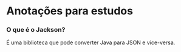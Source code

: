 # Anotações para estudos

### O que é o Jackson?
É uma biblioteca que pode converter Java para JSON e vice-versa.

